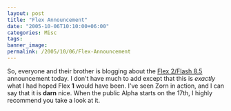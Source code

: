 ```yaml
---
layout: post
title: "Flex Announcement"
date: "2005-10-06T10:10:00+06:00"
categories: Misc 
tags: 
banner_image: 
permalink: /2005/10/06/Flex-Announcement
---
```


So, everyone and their brother is blogging about the <a href="http://www.macromedia.com/macromedia/proom/pr/2005/announcing_flex2.html">Flex 2/Flash 8.5</a> announcement today. I don't have much to add except that this is <i>exactly</i> what I had hoped Flex <b>1</b> would have been. I've seen Zorn in action, and I can say that it is <b>darn</b> nice. When the public Alpha starts on the 17th, I highly recommend you take a look at it.